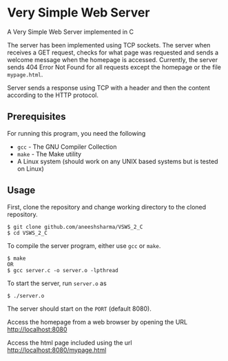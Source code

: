 # Very Simple Web Server
A Very Simple Web Server implemented in C

The server has been implemented using TCP sockets. The server when receives a GET request, checks for what page was requested and sends a welcome message when the homepage is accessed. Currently, the server sends 404 Error Not Found for all requests except the homepage or the file `mypage.html`.

Server sends a response using TCP with a header and then the content according to the HTTP protocol.

## Prerequisites
For running this program, you need the following
- `gcc` - The GNU Compiler Collection
- `make` - The Make utility
- A Linux system (should work on any UNIX based systems but is tested on Linux)

## Usage
First, clone the repository and change working directory to the cloned repository.
```
$ git clone github.com/aneeshsharma/VSWS_2_C
$ cd VSWS_2_C
```

To compile the server program, either use `gcc` or `make`.

```
$ make
OR
$ gcc server.c -o server.o -lpthread
```

To start the server, run `server.o` as

```
$ ./server.o
```

The server should start on the `PORT` (default 8080).

Access the homepage from a web browser by opening the URL [http://localhost:8080](http://localhost:8080)

Access the html page included using the url [http://localhost:8080/mypage.html](http://localhost:8080/mypage.html)
